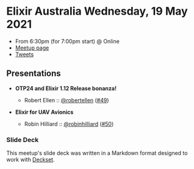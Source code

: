 # Elixir Australia Wednesday, 19 May 2021

- From 6:30pm (for 7:00pm start) @ Online
- [Meetup page][]
- [Tweets][]

## Presentations

- **OTP24 and Elixir 1.12 Release bonanza!**
  - Robert Ellen :: [@robertellen][] ([#49][])

- **Elixir for UAV Avionics**
  - Robin Hilliard :: [@robinhilliard][] ([#50][])

### Slide Deck

This meetup's slide deck was written in a Markdown format designed to work with
[Deckset][].

[@robertellen]: https://twitter.com/robertellen
[#49]: https://github.com/elixirsydney/elixirsydney/issues/49

[@robinhilliard]: https://twitter.com/robinhilliard
[#50]: https://github.com/elixirsydney/elixirsydney/issues/50

[meetup page]: https://www.meetup.com/elixir-sydney/events/gztkjsycchbzb/
[tweets]: https://twitter.com/search?f=tweets&q=ElixirSydney%20since%3A2021-05-18%20until%3A2021-05-20&src=typd
[deckset]: https://www.decksetapp.com/

